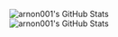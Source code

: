 
<img align="left" alt="arnon001's GitHub Stats" src="https://github-readme-stats.vercel.app/api?username=irrdkwhattoput&show_icons=true&hide_border=true&count_private=true&hide=stars&theme=dark"/><br>
<img align="left" alt="arnon001's GitHub Stats" src="https://github-readme-stats.vercel.app/api/top-langs/?username=irrdkwhattoput&theme=dark"/>
